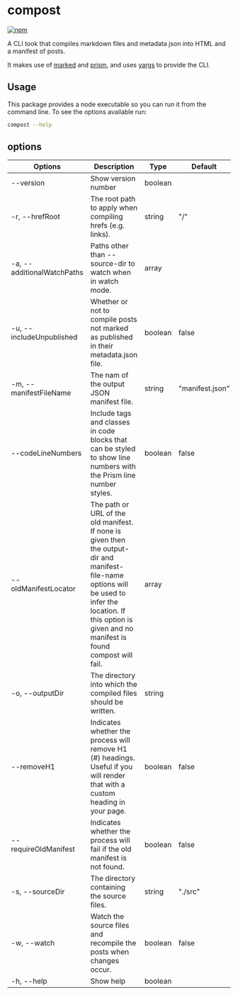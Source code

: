 # compost

[![npm](https://img.shields.io/npm/v/@jaybeeuu/compost.svg)](https://www.npmjs.com/package/@jaybeeuu/compost)

A CLI took that compiles markdown files and metadata json into HTML and a manifest of posts.

It makes use of [marked](https://marked.js.org/) and [prism](https://prismjs.com/),
and uses [yargs](https://yargs.js.org/) to provide the CLI.

## Usage

This package provides a node executable so you can run it from the command line.
To see the options available run:

```sh
compost --help
```

## options

| Options                     | Description                                                                                                                                                                                                      | Type    | Default         |
| --------------------------- | ---------------------------------------------------------------------------------------------------------------------------------------------------------------------------------------------------------------- | ------- | --------------- |
| --version                   | Show version number                                                                                                                                                                                              | boolean |                 |
| -r, --hrefRoot              | The root path to apply when compiling hrefs (e.g. links).                                                                                                                                                        | string  | "/"             |
| -a, --additionalWatchPaths  | Paths other than --source-dir to watch when in watch mode.                                                                                                                                                       | array   |                 |
| -u, --includeUnpublished    | Whether or not to compile posts not marked as published in their metadata.json file.                                                                                                                             | boolean | false           |
| -m, --manifestFileName      | The nam of the output JSON manifest file.                                                                                                                                                                        | string  | "manifest.json" |
| --codeLineNumbers           | Include tags and classes in code blocks that can be styled to show line numbers with the Prism line number styles.                                                                                               | boolean | false           |
| --oldManifestLocator | The path or URL of the old manifest. If none is given then the output-dir and manifest-file-name options will be used to infer the location. If this option is given and no manifest is found compost will fail. | array   |                 |
| -o, --outputDir             | The directory into which the compiled files should be written.                                                                                                                                                   | string  |                 | "./lib" |
| --removeH1                  | Indicates whether the process will remove H1 (#) headings. Useful if you will render that with a custom heading in your page.                                                                                    | boolean | false           |
| --requireOldManifest        | Indicates whether the process will fail if the old manifest is not found.                                                                                                                                        | boolean | false           |
| -s, --sourceDir             | The directory containing the source files.                                                                                                                                                                       | string  | "./src"         |
| -w, --watch                 | Watch the source files and recompile the posts when changes occur.                                                                                                                                               | boolean | false           |
| -h, --help                  | Show help                                                                                                                                                                                                        | boolean |                 |

